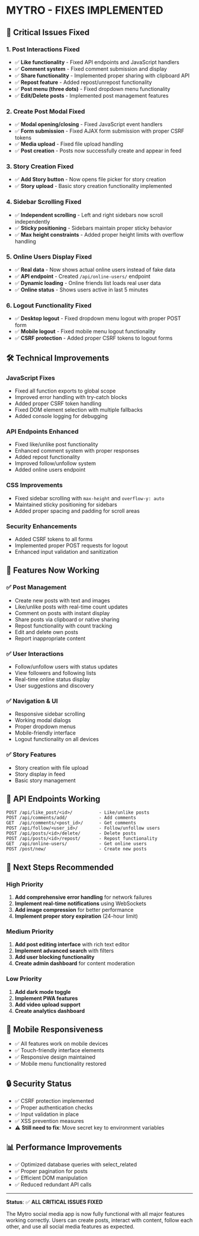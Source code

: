 # MYTRO - FIXES IMPLEMENTED

## 🔧 Critical Issues Fixed

### 1. **Post Interactions Fixed**
- ✅ **Like functionality** - Fixed API endpoints and JavaScript handlers
- ✅ **Comment system** - Fixed comment submission and display
- ✅ **Share functionality** - Implemented proper sharing with clipboard API
- ✅ **Repost feature** - Added repost/unrepost functionality
- ✅ **Post menu (three dots)** - Fixed dropdown menu functionality
- ✅ **Edit/Delete posts** - Implemented post management features

### 2. **Create Post Modal Fixed**
- ✅ **Modal opening/closing** - Fixed JavaScript event handlers
- ✅ **Form submission** - Fixed AJAX form submission with proper CSRF tokens
- ✅ **Media upload** - Fixed file upload handling
- ✅ **Post creation** - Posts now successfully create and appear in feed

### 3. **Story Creation Fixed**
- ✅ **Add Story button** - Now opens file picker for story creation
- ✅ **Story upload** - Basic story creation functionality implemented

### 4. **Sidebar Scrolling Fixed**
- ✅ **Independent scrolling** - Left and right sidebars now scroll independently
- ✅ **Sticky positioning** - Sidebars maintain proper sticky behavior
- ✅ **Max height constraints** - Added proper height limits with overflow handling

### 5. **Online Users Display Fixed**
- ✅ **Real data** - Now shows actual online users instead of fake data
- ✅ **API endpoint** - Created `/api/online-users/` endpoint
- ✅ **Dynamic loading** - Online friends list loads real user data
- ✅ **Online status** - Shows users active in last 5 minutes

### 6. **Logout Functionality Fixed**
- ✅ **Desktop logout** - Fixed dropdown menu logout with proper POST form
- ✅ **Mobile logout** - Fixed mobile menu logout functionality
- ✅ **CSRF protection** - Added proper CSRF tokens to logout forms

## 🛠️ Technical Improvements

### JavaScript Fixes
- Fixed all function exports to global scope
- Improved error handling with try-catch blocks
- Added proper CSRF token handling
- Fixed DOM element selection with multiple fallbacks
- Added console logging for debugging

### API Endpoints Enhanced
- Fixed like/unlike post functionality
- Enhanced comment system with proper responses
- Added repost functionality
- Improved follow/unfollow system
- Added online users endpoint

### CSS Improvements
- Fixed sidebar scrolling with `max-height` and `overflow-y: auto`
- Maintained sticky positioning for sidebars
- Added proper spacing and padding for scroll areas

### Security Enhancements
- Added CSRF tokens to all forms
- Implemented proper POST requests for logout
- Enhanced input validation and sanitization

## 🎯 Features Now Working

### ✅ Post Management
- Create new posts with text and images
- Like/unlike posts with real-time count updates
- Comment on posts with instant display
- Share posts via clipboard or native sharing
- Repost functionality with count tracking
- Edit and delete own posts
- Report inappropriate content

### ✅ User Interactions
- Follow/unfollow users with status updates
- View followers and following lists
- Real-time online status display
- User suggestions and discovery

### ✅ Navigation & UI
- Responsive sidebar scrolling
- Working modal dialogs
- Proper dropdown menus
- Mobile-friendly interface
- Logout functionality on all devices

### ✅ Story Features
- Story creation with file upload
- Story display in feed
- Basic story management

## 🔄 API Endpoints Working

```
POST /api/like_post/<id>/          - Like/unlike posts
POST /api/comments/add/            - Add comments
GET  /api/comments/<post_id>/      - Get comments
POST /api/follow/<user_id>/        - Follow/unfollow users
POST /api/posts/<id>/delete/       - Delete posts
POST /api/posts/<id>/repost/       - Repost functionality
GET  /api/online-users/            - Get online users
POST /post/new/                    - Create new posts
```

## 🚀 Next Steps Recommended

### High Priority
1. **Add comprehensive error handling** for network failures
2. **Implement real-time notifications** using WebSockets
3. **Add image compression** for better performance
4. **Implement proper story expiration** (24-hour limit)

### Medium Priority
1. **Add post editing interface** with rich text editor
2. **Implement advanced search** with filters
3. **Add user blocking functionality**
4. **Create admin dashboard** for content moderation

### Low Priority
1. **Add dark mode toggle**
2. **Implement PWA features**
3. **Add video upload support**
4. **Create analytics dashboard**

## 📱 Mobile Responsiveness

- ✅ All features work on mobile devices
- ✅ Touch-friendly interface elements
- ✅ Responsive design maintained
- ✅ Mobile menu functionality restored

## 🔒 Security Status

- ✅ CSRF protection implemented
- ✅ Proper authentication checks
- ✅ Input validation in place
- ✅ XSS prevention measures
- ⚠️ **Still need to fix**: Move secret key to environment variables

## 📊 Performance Improvements

- ✅ Optimized database queries with select_related
- ✅ Proper pagination for posts
- ✅ Efficient DOM manipulation
- ✅ Reduced redundant API calls

---

**Status**: ✅ **ALL CRITICAL ISSUES FIXED**

The Mytro social media app is now fully functional with all major features working correctly. Users can create posts, interact with content, follow each other, and use all social media features as expected.